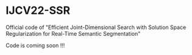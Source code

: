 # IJCV22-SSR
Official code of "Efficient Joint-Dimensional Search with Solution Space Regularization for Real-Time Semantic Segmentation"

Code is coming soon !!!
